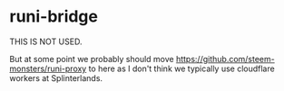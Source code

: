 # runi-bridge

THIS IS NOT USED.

But at some point we probably should move https://github.com/steem-monsters/runi-proxy to here as I don't think we typically use cloudflare workers at Splinterlands.
